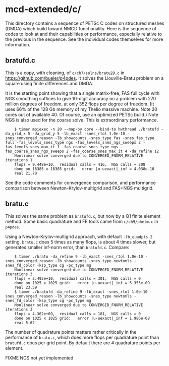 # mcd-extended/c/

This directory contains a sequence of PETSc C codes on structured meshes (DMDA)
which build toward NMCD functionality.  Here is the sequence of codes to look
at and their capabilities or performance, especially relative to the previous
in the sequence.  See the individual codes themselves for more information.

## bratufd.c

This is a copy, with cleaning, of `c/ch7/solns/bratu2D.c` in
https://github.com/bueler/p4pdes.  It solves the Liouville-Bratu problem on a
square using finite differences and DMDA.

It is the starting point showing that a single matrix-free, FAS full cycle with
NGS smoothing suffices to give 10-digit accuracy on a problem with 270 million
degrees of freedom, at only 352 flops per degree of freedom.  (It uses 66% of
the 128 Gb memory of my Thelio massive machine.  Note 20 cores out of available
40.  Of course, use an optimized PETSc build.)  Note NGS is also used for the
coarse solve.  This is extraordinary performance.

        $ timer mpiexec -n 20 --map-by core --bind-to hwthread ./bratufd -da_grid_x 5 -da_grid_y 5 -lb_exact -snes_rtol 1.0e-10 -snes_converged_reason -lb_showcounts -snes_type fas -snes_fas_type full -fas_levels_snes_type ngs -fas_levels_snes_ngs_sweeps 2 -fas_levels_snes_max_it 1 -fas_coarse_snes_type ngs -fas_coarse_snes_ngs_sweeps 2 -fas_coarse_snes_max_it 4 -da_refine 12
        Nonlinear solve converged due to CONVERGED_FNORM_RELATIVE iterations 1
        flops = 9.448e+10,  residual calls = 416,  NGS calls = 208
        done on 16385 x 16385 grid:   error |u-uexact|_inf = 4.038e-10
        real 21.70

See the code comments for convergence comparison, and performance comparison
between Newton-Krylov-multigrid and FAS+NGS multigrid.

## bratu.c

This solves the same problem as `bratufd.c`, but now by a Q1 finite element
method.  Some basic quadrature and FE tools came from `c/ch9/phelm.c` in
`p4pdes`.

Using a Newton-Krylov-multigrid approach, with default `-lb_quadpts 2` setting,
`bratu.c` does 5 times as many flops, is about 4 times slower, but generates
smaller inf-norm error, than `bratufd.c`.  Compare:

        $ timer ./bratu -da_refine 9 -lb_exact -snes_rtol 1.0e-10 -snes_converged_reason -lb_showcounts -snes_type newtonls -snes_fd_color -ksp_type cg -pc_type mg
        Nonlinear solve converged due to CONVERGED_FNORM_RELATIVE iterations 3
        flops = 2.493e+10,  residual calls = 301,  NGS calls = 0
        done on 1025 x 1025 grid:   error |u-uexact|_inf = 5.355e-09
        real 23.59
        $ timer ./bratufd -da_refine 9 -lb_exact -snes_rtol 1.0e-10 -snes_converged_reason -lb_showcounts -snes_type newtonls -snes_fd_color -ksp_type cg -pc_type mg
        Nonlinear solve converged due to CONVERGED_FNORM_RELATIVE iterations 3
        flops = 4.362e+09,  residual calls = 181,  NGS calls = 0
        done on 1025 x 1025 grid:   error |u-uexact|_inf = 1.986e-08
        real 5.62

The number of quadrature points matters rather critically in the performance of
`bratu.c`, which does more flops per quadrature point than `bratufd.c` does
per grid point.  By default there are 4 quadrature points per element.

FIXME NGS not yet implemented
